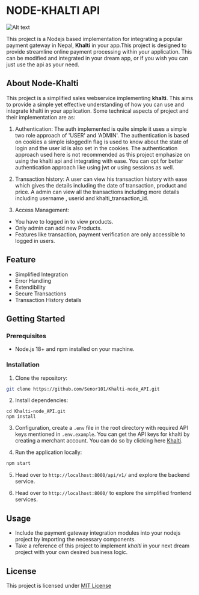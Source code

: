 # NODE-KHALTI API

![Alt text](https://res.cloudinary.com/dsyoenswr/image/upload/v1701881087/p6hultnuro7jwc5tshuy.png)

This project is a Nodejs based implementation for integrating a popular payment gateway in Nepal, **Khalti** in your app.This project is designed to provide streamline online payment processing within your application. This can be modified and integrated in your dream app, or if you wish you can just use the api as your need.

## About Node-Khalti

This project is a simplified sales webservice implementing **khalti**. This aims to provide a simple yet effective understanding of how you can use and integrate khalti in your application. Some technical aspects of project and their implementation are as:

1. Authentication: The auth implemented is quite simple it uses a simple two role approach of 'USER' and 'ADMIN'. The authentication is based on cookies a simple isloggedIn flag is used to know about the state of login and the user id is also set in the cookies. The authentication approach used here is not recommended as this project emphasize on using the khalti api and integrating with ease. You can opt for better authentication approach like using jwt or using sessions as well.

2. Transaction history: A user can view his transaction history with ease which gives the details including the date of transaction, product and price. A admin can view all the transactions including more details including username , userid and khalti_transaction_id.

3. Access Management:

- You have to logged in to view products.
- Only admin can add new Products.
- Features like transaction, payment verification are only accessible to logged in users.

## Feature

- Simplified Integration
- Error Handling
- Extendibility
- Secure Transactions
- Transaction History details

## Getting Started

### Prerequisites

- Node.js 18+ and npm installed on your machine.

### Installation

1. Clone the repository:

```bash
git clone https://github.com/Senor101/Khalti-node_API.git
```

2. Install dependencies:

```
cd Khalti-node_API.git
npm install
```

3. Configuration, create a `.env` file in the root directory with required API keys mentioned in `.env.example`. You can get the API keys for khalti by creating a merchant account. You can do so by clicking here [Khalti](https://admin.khalti.com/#/, "Khalti merchant").

4. Run the application locally:

```bash
npm start
```

5. Head over to `http://localhost:8000/api/v1/` and explore the backend service.

6. Head over to `http://localhost:8000/` to explore the simplified frontend services.

## Usage

- Include the payment gateway integration modules into your nodejs project by importing the necessary components.
- Take a reference of this project to implement _khalti_ in your next dream project with your own desired business logic.

## License

This project is licensed under [MIT License](LICENSE)

